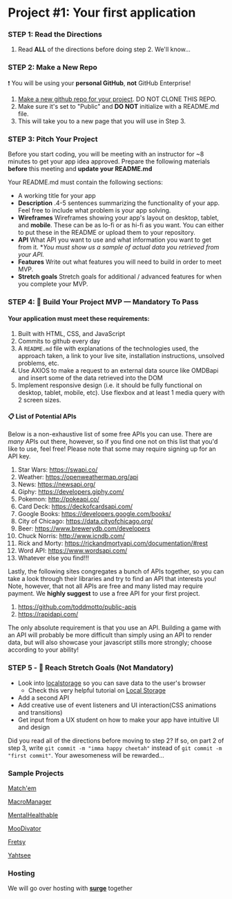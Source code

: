 
# Project #1: Your first application

### STEP 1: Read the Directions
1) Read **ALL** of the directions before doing step 2. We'll know...

### STEP 2: Make a New Repo
:heavy_exclamation_mark: You will be using your **personal GitHub**, **not** GitHub Enterprise!
1. [Make a new github repo for your project](https://help.github.com/articles/create-a-repo/). DO NOT CLONE THIS REPO.
2. Make sure it's set to "Public" and **DO NOT** initialize with a README.md file.
3. This will take you to a new page that you will use in Step 3.

### STEP 3: Pitch Your Project
Before you start coding, you will be meeting with an instructor for ~8 minutes to get your app idea approved. Prepare the following materials **before** this meeting and **update your README.md**  

Your README.md must contain the following sections:
- A working title for your app
- **Description** .4-5 sentences summarizing the functionality of your app. Feel free to include what problem is your app solving.
- **Wireframes** Wireframes showing your app's layout on desktop, tablet, and **mobile**. These can be as lo-fi or as hi-fi as you want. You can either to put these in the README or upload them to your repository.
- **API** What API you want to use and what information you want to get from it. **You *must show us a sample of actual data you retrieved from your API.**
- **Features** Write out what features you will need to build in order to meet MVP.
- **Stretch goals** Stretch goals for additional / advanced features for when you complete your MVP.


### STEP 4: &#x1F534; Build Your Project MVP —  Mandatory To Pass

#### Your application must meet these requirements:

  1. Built with HTML, CSS, and JavaScript
  1. Commits to github every day<br>
  1. A `README.md` file with explanations of the technologies used, the approach taken, a link to your live site, installation instructions, unsolved problems, etc.
  1. Use AXIOS to make a request to an external data source like OMDBapi and insert some of the data retrieved into the DOM
  1. Implement responsive design (i.e. it should be fully functional on desktop, tablet, mobile, etc). Use flexbox and  at least 1 media  query with 2 screen sizes.

#### 📋 List of Potential APIs

Below is a non-exhaustive list of some free APIs you can use. There are _many_ APIs out there, however, so if you find one not on this list that you'd like to use, feel free! Please note that some may require signing up for an API key.

  1. Star Wars: https://swapi.co/
  1. Weather: https://openweathermap.org/api
  1. News: https://newsapi.org/
  1. Giphy: https://developers.giphy.com/
  1. Pokemon: http://pokeapi.co/
  1. Card Deck: https://deckofcardsapi.com/
  1. Google Books: https://developers.google.com/books/
  1. City of Chicago: https://data.cityofchicago.org/
  1. Beer: https://www.brewerydb.com/developers
  1. Chuck Norris: http://www.icndb.com/
  1. Rick and Morty: https://rickandmortyapi.com/documentation/#rest
  1. Word API: https://www.wordsapi.com/
  1. Whatever else you find!!!
  
Lastly, the following sites congregates a bunch of APIs together, so you can take a look through their libraries and try to find an API that interests you! Note, however, that not all APIs are free and many listed may require payment. We **highly suggest** to use a free API for your first project. 

  1. https://github.com/toddmotto/public-apis
  1. https://rapidapi.com/

The only absolute requirement is that you use an API. Building a game with an API will probably be more difficult than simply using an API to render data, but will also showcase your javascript stills more strongly; choose according to your ability!  


### STEP 5 - &#x1F535; Reach Stretch Goals (Not Mandatory)
- Look into [localstorage](https://developer.mozilla.org/en-US/docs/Web/API/Window/localStorage) so you can save data to the user's browser 
   - Check this very helpful tutorial on [Local Storage](https://www.youtube.com/watch?v=k8yJCeuP6I8)
- Add a second API
- Add creative use of event listeners and UI interaction(CSS animations and transitions)
- Get input from a UX student on how to make your app have intuitive UI and design


Did you read all of the directions before moving to step 2? If so, on part 2 of step 3, write `git commit -m "imma happy cheetah"` instead of `git commit -m "first commit"`. Your awesomeness will be rewarded...

### Sample Projects 
[Match'em](http://cardmatch.surge.sh/)

[MacroManager](https://macromanager.surge.sh/)

[MentalHealthable](http://mentalhealthable.surge.sh/)

[MooDivator](http://moodivator.surge.sh/)

[Fretsy](http://alex-curtin-p-1.surge.sh/)

[Yahtsee](http://yahtsee.surge.sh/)

### Hosting

We will go over hosting with **[surge](https://surge.sh/)** together
